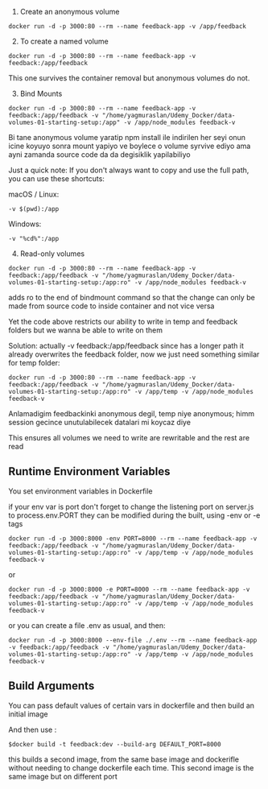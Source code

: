 1. Create an anonymous volume
````
docker run -d -p 3000:80 --rm --name feedback-app -v /app/feedback
````

2. To create a named volume

````
docker run -d -p 3000:80 --rm --name feedback-app -v feedback:/app/feedback
````

This one survives the container removal but anonymous volumes do not.

3. Bind Mounts
````
docker run -d -p 3000:80 --rm --name feedback-app -v feedback:/app/feedback -v "/home/yagmuraslan/Udemy_Docker/data-volumes-01-starting-setup:/app" -v /app/node_modules feedback-v
````

Bi tane anonymous volume yaratip npm install ile indirilen her seyi onun icine koyuyo sonra mount yapiyo ve boylece o volume syrvive ediyo ama ayni zamanda source code da da degisiklik yapilabiliyo

Just a quick note: If you don't always want to copy and use the full path, you can use these shortcuts:

macOS / Linux:
````
-v $(pwd):/app
````
Windows: 
````
-v "%cd%":/app
````

4. Read-only volumes
````
docker run -d -p 3000:80 --rm --name feedback-app -v feedback:/app/feedback -v "/home/yagmuraslan/Udemy_Docker/data-volumes-01-starting-setup:/app:ro" -v /app/node_modules feedback-v
````
adds ro to the end of bindmount command so that the change can only be made from source code to inside container and not vice versa

Yet the code above restricts our ability to write in temp and feedback folders but we wanna be able to write on them

Solution: actually -v feedback:/app/feedback since has a longer path it already overwrites the feedback folder, now we just need something similar for temp folder:
````
docker run -d -p 3000:80 --rm --name feedback-app -v feedback:/app/feedback -v "/home/yagmuraslan/Udemy_Docker/data-volumes-01-starting-setup:/app:ro" -v /app/temp -v /app/node_modules feedback-v
````

Anlamadigim feedbackinki anonymous degil, temp niye anonymous; himm session gecince unutulabilecek datalari mi koycaz diye

This ensures all volumes we need to write are rewritable and the rest are read

## Runtime Environment Variables
You set environment variables in Dockerfile

if your env var is port don't forget to change the listening port on server.js to process.env.PORT
they can be modified during the built, using -env or -e tags
````
docker run -d -p 3000:8000 -env PORT=8000 --rm --name feedback-app -v feedback:/app/feedback -v "/home/yagmuraslan/Udemy_Docker/data-volumes-01-starting-setup:/app:ro" -v /app/temp -v /app/node_modules feedback-v
````

or

````
docker run -d -p 3000:8000 -e PORT=8000 --rm --name feedback-app -v feedback:/app/feedback -v "/home/yagmuraslan/Udemy_Docker/data-volumes-01-starting-setup:/app:ro" -v /app/temp -v /app/node_modules feedback-v
````

or you can create a file .env as usual, and then:
````
docker run -d -p 3000:8000 --env-file ./.env --rm --name feedback-app -v feedback:/app/feedback -v "/home/yagmuraslan/Udemy_Docker/data-volumes-01-starting-setup:/app:ro" -v /app/temp -v /app/node_modules feedback-v
````

## Build Arguments
You can pass default values of certain vars in dockerfile and then build an initial image

And then use :
````
$docker build -t feedback:dev --build-arg DEFAULT_PORT=8000
````

this builds a second image, from the same base image and dockerifle without needing to change dockerfile each time. This second image is the same image but on different port